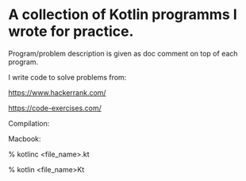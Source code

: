 # A collection of Kotlin programms I wrote for practice.

Program/problem description is given as doc comment on top of each program.

I write code to solve problems from:

https://www.hackerrank.com/

https://code-exercises.com/

Compilation:

Macbook: 

% kotlinc <file_name>.kt

% kotlin <file_name>Kt
